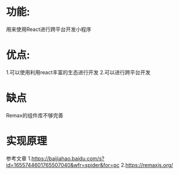 # 功能:
用来使用React进行跨平台开发小程序

# 优点:
1.可以使用利用react丰富的生态进行开发
2.可以进行跨平台开发

# 缺点
Remax的组件库不够完善

# 实现原理

参考文章
1.https://baijiahao.baidu.com/s?id=1655744601765507040&wfr=spider&for=pc
2.https://remaxjs.org/
